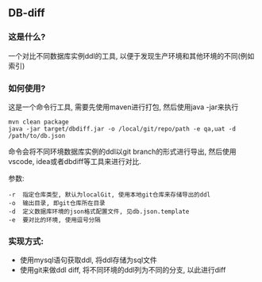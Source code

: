 
DB-diff
---


### 这是什么?

一个对比不同数据库实例ddl的工具, 以便于发现生产环境和其他环境的不同(例如索引)

### 如何使用?

这是一个命令行工具, 需要先使用maven进行打包, 然后使用java -jar来执行
```shell
mvn clean package
java -jar target/dbdiff.jar -o /local/git/repo/path -e qa,uat -d /path/to/db.json
```
命令会将不同环境数据库实例的ddl以git branch的形式进行导出, 然后使用vscode, idea或者dbdiff等工具来进行对比.

参数:
```
-r  指定仓库类型, 默认为localGit, 使用本地git仓库来存储导出的ddl
-o  输出目录, 即git仓库所在目录
-d  定义数据库环境的json格式配置文件, 见db.json.template 
-e  要对比的环境, 使用逗号分隔
```

### 实现方式:

- 使用mysql语句获取ddl, 将ddl存储为sql文件
- 使用git来做ddl diff, 将不同环境的ddl列为不同的分支, 以此进行diff

                
